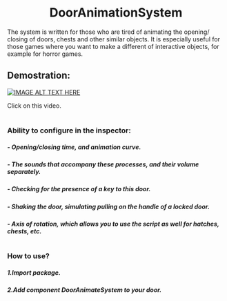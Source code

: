 <h1 align="center">DoorAnimationSystem</a> </h1>



The system is written for those who are tired of animating the opening/ closing of doors, chests and other similar objects.
  It is especially useful for those games where you want to make a different of interactive objects, for example for horror games.
  
## Demostration:
[![IMAGE ALT TEXT HERE](https://img.youtube.com/vi/MIbNPueOwEM/0.jpg)](https://www.youtube.com/watch?v=MIbNPueOwEM)

Click on this video.
#

### Ability to configure in the inspector:
 ##### - Opening/closing time, and animation curve.
 ##### - The sounds that accompany these processes, and their volume separately.
 ##### - Checking for the presence of a key to this door.
 ##### - Shaking the door, simulating pulling on the handle of a locked door.
 ##### - Axis of rotation, which allows you to use the script as well for hatches, chests, etc.

#


### How to use?
##### 1.Import package.
##### 2.Add component DoorAnimateSystem to your door.
